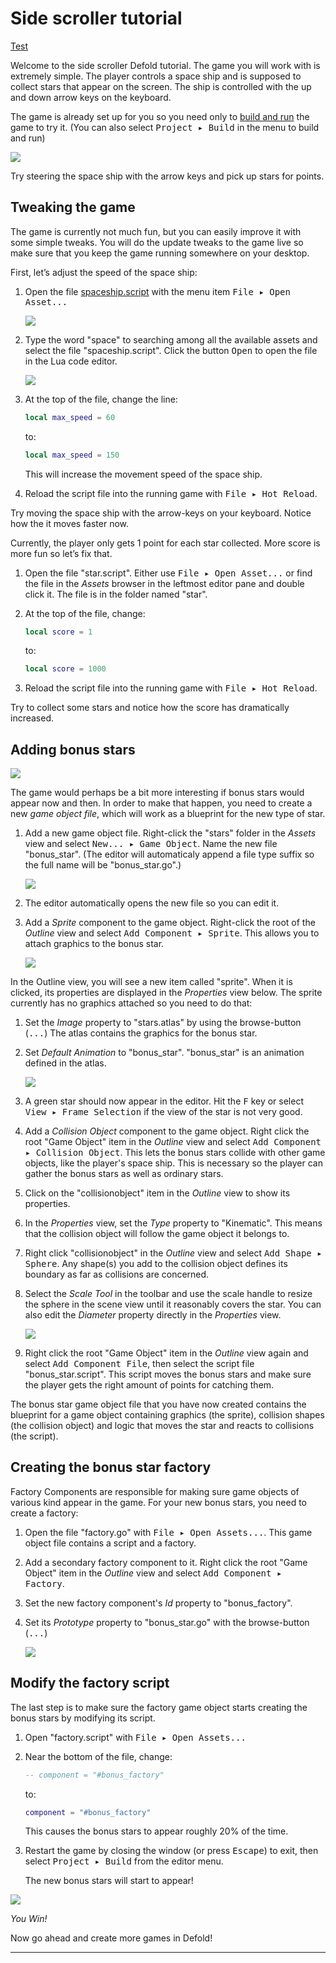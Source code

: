 # Side scroller tutorial

<a href="https://www.defold.com" target="_blank">Test</a>

Welcome to the side scroller Defold tutorial. The game you will work with is extremely simple. The player controls a space ship and is supposed to collect stars that appear on the screen. The ship is controlled with the up and down arrow keys on the keyboard.

The game is already set up for you so you need only to [build and run](defold://build) the game to try it. (You can also select <kbd>Project ▸ Build</kbd> in the menu to build and run)

![](.doc/run_game.jpg)

Try steering the space ship with the arrow keys and pick up stars for points.

## Tweaking the game

The game is currently not much fun, but you can easily improve it with some simple tweaks. You will do the update tweaks to the game live so make sure that you keep the game running somewhere on your desktop.

First, let’s adjust the speed of the space ship:

1. Open the file [spaceship.script](defold://open?resource=/spaceship/spaceship.script) with the menu item <kbd>File ▸ Open Asset...</kbd>

   ![](.doc/open_asset.jpg)

2. Type the word "space" to searching among all the available assets and select the file "spaceship.script". Click the button <kbd>Open</kbd> to open the file in the Lua code editor.

   ![](.doc/code_editor.jpg)

3. At the top of the file, change the line:

   ```lua
   local max_speed = 60
   ```

   to:

   ```lua
   local max_speed = 150
   ```

   This will increase the movement speed of the space ship.

4. Reload the script file into the running game with <kbd>File ▸ Hot Reload</kbd>.

Try moving the space ship with the arrow-keys on your keyboard. Notice how the it moves faster now.

Currently, the player only gets 1 point for each star collected. More score is more fun so let’s fix that.

1. Open the file "star.script". Either use <kbd>File ▸ Open Asset...</kbd> or find the file in the *Assets* browser in the leftmost editor pane and double click it. The file is in the folder named "star".

2. At the top of the file, change:

   ```lua
   local score = 1
   ```

   to:

   ```lua
   local score = 1000
   ```

3. Reload the script file into the running game with <kbd>File ▸ Hot Reload</kbd>.

Try to collect some stars and notice how the score has dramatically increased.

## Adding bonus stars

![](.doc/bonus_star.jpg)

The game would perhaps be a bit more interesting if bonus stars would appear now and then. In order to make that happen, you need to create a new *game object file*, which will work as a blueprint for the new type of star.

1. Add a new game object file. Right-click the "stars" folder in the *Assets* view and select <kbd>New... ▸ Game Object</kbd>. Name the new file "bonus_star". (The editor will automaticaly append a file type suffix so the full name will be "bonus_star.go".)

   ![](.doc/new_game_object.jpg)

2. The editor automatically opens the new file so you can edit it.

3. Add a *Sprite* component to the game object. Right-click the root of the *Outline* view and select <kbd>Add Component ▸ Sprite</kbd>. This allows you to attach graphics to the bonus star.

   ![](.doc/add_component.png)

In the Outline view, you will see a new item called "sprite". When it is clicked, its properties are displayed in the *Properties* view below. The sprite currently has no graphics attached so you need to do that:

1. Set the *Image* property to "stars.atlas" by using the browse-button (<kbd>...</kbd>) The atlas contains the graphics for the bonus star.

2. Set *Default Animation* to "bonus_star". "bonus_star" is an animation defined in the atlas.

   ![](.doc/sprite_properties.jpg)

3. A green star should now appear in the editor. Hit the <kbd>F</kbd> key or select <kbd>View ▸ Frame Selection</kbd> if the view of the star is not very good.

4. Add a *Collision Object* component to the game object. Right click the root "Game Object" item in the *Outline* view and select <kbd>Add Component ▸ Collision Object</kbd>. This lets the bonus stars collide with other game objects, like the player's space ship. This is necessary so the player can gather the bonus stars as well as ordinary stars.

5. Click on the "collisionobject" item in the *Outline* view to show its properties.

6. In the *Properties* view, set the *Type* property to "Kinematic". This means that the collision object will follow the game object it belongs to.

7. Right click "collisionobject" in the *Outline* view and select <kbd>Add Shape ▸ Sphere</kbd>. Any shape(s) you add to the collision object defines its boundary as far as collisions are concerned.

8. Select the *Scale Tool* in the toolbar and use the scale handle to resize the sphere in the scene view until it reasonably covers the star. You can also edit the *Diameter* property directly in the *Properties* view.

   ![](.doc/sphere_size.jpg)

9. Right click the root "Game Object" item in the *Outline* view again and select <kbd>Add Component File</kbd>, then select the script file "bonus_star.script". This script moves the bonus stars and make sure the player gets the right amount of points for catching them.

The bonus star game object file that you have now created contains the blueprint for a game object containing graphics (the sprite), collision shapes (the collision object) and logic that moves the star and reacts to collisions (the script).

## Creating the bonus star factory

Factory Components are responsible for making sure game objects of various kind appear in the game. For your new bonus stars, you need to create a factory:

1. Open the file "factory.go" with <kbd>File ▸ Open Assets...</kbd>. This game object file contains a script and a factory.

2. Add a secondary factory component to it. Right click the root "Game Object" item in the *Outline* view and select <kbd>Add Component ▸ Factory</kbd>.

3. Set the new factory component's *Id* property to "bonus_factory".

4. Set its *Prototype* property to "bonus_star.go" with the browse-button (<kbd>...</kbd>)

   ![](.doc/factory.jpg)

## Modify the factory script

The last step is to make sure the factory game object starts creating the bonus stars by modifying its script.

1. Open "factory.script" with <kbd>File ▸ Open Assets...</kbd>

2. Near the bottom of the file, change:

   ```lua
   -- component = "#bonus_factory"
   ```

   to:

   ```lua
   component = "#bonus_factory"
   ```

   This causes the bonus stars to appear roughly 20% of the time.

3. Restart the game by closing the window (or press <kbd>Escape</kbd>) to exit, then select <kbd>Project ▸ Build</kbd> from the editor menu.

   The new bonus stars will start to appear!

![](.doc/run_final.jpg)

*You Win!*

Now go ahead and create more games in Defold!

----